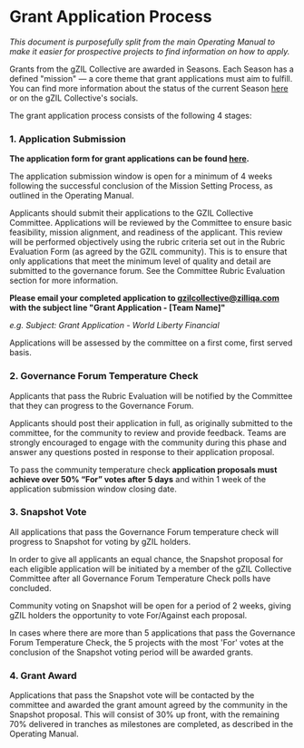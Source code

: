 # Grant Application Process

*This document is purposefully split from the main Operating Manual to make it easier for prospective projects to find information on how to apply.*

Grants from the gZIL Collective are awarded in Seasons. Each Season has a defined "mission" — a core theme that grant applications must aim to fulfill. You can find more information about the status of the current Season [here](https://www.github.com/gzilcollective) or on the gZIL Collective's socials.

The grant application process consists of the following 4 stages:

### 1. Application Submission

**The application form for grant applications can be found [here](https://github.com/gzilcollective/Framework/blob/main/3.%20Application%20Form%20and%20Token%20Sheet.md).** 

The application submission window is open for a minimum of 4 weeks following the successful conclusion of the Mission Setting Process, as outlined in the Operating Manual. 

Applicants should submit their applications to the GZIL Collective Committee. Applications will be reviewed by the Committee to ensure basic feasibility, mission alignment, and readiness of the applicant. This review will be performed objectively using the rubric criteria set out in the Rubric Evaluation Form (as agreed by the GZIL community). This is to ensure that only applications that meet the minimum level of quality and detail are submitted to the governance forum. See the Committee Rubric Evaluation section for more information.

**Please email your completed application to gzilcollective@zilliqa.com with the subject line "Grant Application - [Team Name]"**

*e.g. Subject: Grant Application - World Liberty Financial* 

Applications will be assessed by the committee on a first come, first served basis.

### 2. Governance Forum Temperature Check
Applicants that pass the Rubric Evaluation will be notified by the Committee that they can progress to the Governance Forum. 

Applicants should post their application in full, as originally submitted to the committee, for the community to review and provide feedback. Teams are strongly encouraged to engage with the community during this phase and answer any questions posted in response to their application proposal. 

To pass the community temperature check **application proposals must achieve over 50% “For” votes after 5 days** and within 1 week of the application submission window closing date.

    
### 3. Snapshot Vote

All applications that pass the Governance Forum temperature check will progress to Snapshot for voting by gZIL holders. 

In order to give all applicants an equal chance, the Snapshot proposal for each eligible application will be initiated by a member of the gZIL Collective Committee after all Governance Forum Temperature Check polls have concluded. 

Community voting on Snapshot will be open for a period of 2 weeks, giving gZIL holders the opportunity to vote For/Against each proposal.

In cases where there are more than 5 applications that pass the Governance Forum Temperature Check, the 5 projects with the most 'For' votes at the conclusion of the Snapshot voting period will be awarded grants.

    
### 4. Grant Award

Applications that pass the Snapshot vote will be contacted by the committee and awarded the grant amount agreed by the community in the Snapshot proposal. This will consist of 30% up front, with the remaining 70% delivered in tranches as milestones are completed, as described in the Operating Manual.





